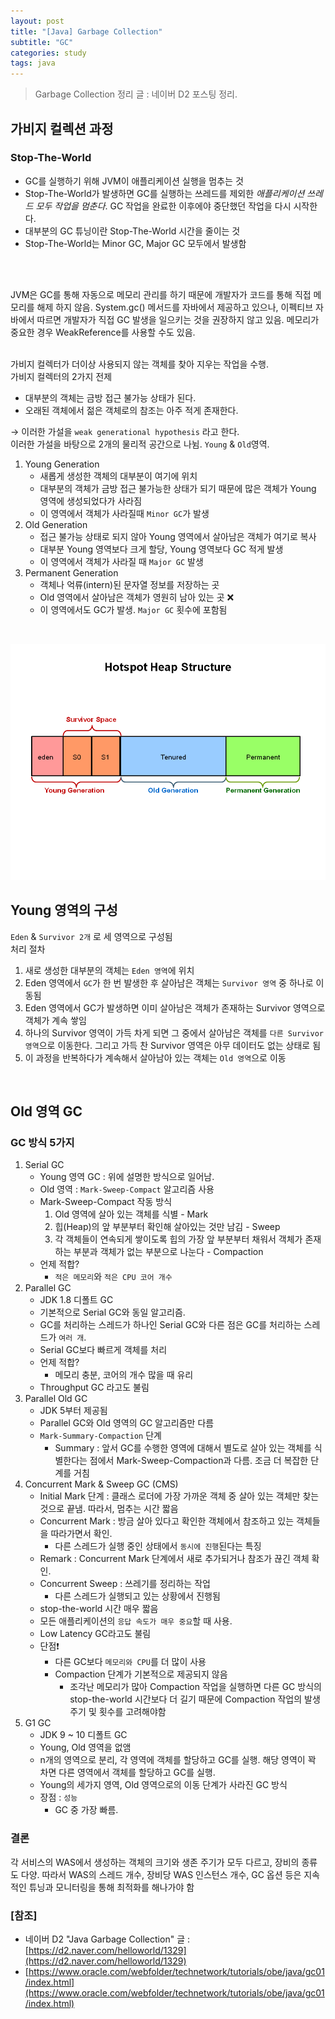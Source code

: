 ```yaml
---
layout: post
title: "[Java] Garbage Collection"
subtitle: "GC"
categories: study
tags: java
---
```


> Garbage Collection 정리 글 : 네이버 D2 포스팅 정리.


## 가비지 컬렉션 과정
### Stop-The-World
- GC를 실행하기 위해 JVM이 애플리케이션 실행을 멈추는 것
- Stop-The-World가 발생하면 GC를 실행하는 쓰레드를 제외한 *애플리케이션 쓰레드 모두 작업을 멈춘다*. GC 작업을 완료한 이후에야 중단했던 작업을 다시 시작한다.
- 대부분의 GC 튜닝이란 Stop-The-World 시간을 줄이는 것
- Stop-The-World는 Minor GC, Major GC 모두에서 발생함
<br/>
<br/>

JVM은 GC를 통해 자동으로 메모리 관리를 하기 때문에 개발자가 코드를 통해 직접 메모리를 해제 하지 않음. System.gc() 메서드를 자바에서 제공하고 있으나, 이펙티브 자바에서 따르면 개발자가 직접 GC 발생을 일으키는 것을 권장하지 않고 있음. 메모리가 중요한 경우 WeakReference를 사용할 수도 있음.
<br/>
<br/>

가비지 컬렉터가 더이상 사용되지 않는 객체를 찾아 지우는 작업을 수행.  
가비지 컬렉터의 2가지 전제  
- 대부분의 객체는 금방 접근 불가능 상태가 된다.
- 오래된 객체에서 젊은 객체로의 참조는 아주 적게 존재한다.

→ 이러한 가설을 `weak generational hypothesis` 라고 한다.  
이러한 가설을 바탕으로 2개의 물리적 공간으로 나뉨. `Young` & `Old`영역.  
1. Young Generation
    - 새롭게 생성한 객체의 대부분이 여기에 위치
    - 대부분의 객체가 금방 접근 불가능한 상태가 되기 때문에 많은 객체가 Young 영역에 생성되었다가 사라짐
    - 이 영역에서 객체가 사라질때 `Minor GC`가 발생
2. Old Generation
    - 접근 불가능 상태로 되지 않아 Young 영역에서 살아남은 객체가 여기로 복사
    - 대부분 Young 영역보다 크게 할당, Young 영역보다 GC 적게 발생
    - 이 영역에서 객체가 사라질 때 `Major GC` 발생
3. Permanent Generation
    - 객체나 억류(intern)된 문자열 정보를 저장하는 곳
    - Old 영역에서 살아남은 객체가 영원히 남아 있는 곳 ❌
    - 이 영역에서도 GC가 발생. `Major GC` 횟수에 포함됨
<br/>

![heap-structure](/assets/img/java/hotspot-heap-structure.png)

## Young 영역의 구성
`Eden` & `Survivor 2개` 로 세 영역으로 구성됨  
처리 절차  
1. 새로 생성한 대부분의 객체는 `Eden 영역`에 위치
2. Eden 영역에서 `GC`가 한 번 발생한 후 살아남은 객체는 `Survivor 영역` 중 하나로 이동됨
3. Eden 영역에서 GC가 발생하면 이미 살아남은 객체가 존재하는 Survivor 영역으로 객체가 계속 쌓임
4. 하나의 Survivor 영역이 가득 차게 되면 그 중에서 살아남은 객체를 `다른 Survivor 영역`으로 이동한다. 그리고 가득 찬 Survivor 영역은 아무 데이터도 없는 상태로 됨
5. 이 과정을 반복하다가 계속해서 살아남아 있는 객체는 `Old 영역`으로 이동
<br/>


## Old 영역 GC
### GC 방식 5가지
1. Serial GC
    - Young 영역 GC : 위에 설명한 방식으로 일어남.
    - Old 영역 : `Mark-Sweep-Compact` 알고리즘 사용  
    - Mark-Sweep-Compact 작동 방식
        1. Old 영역에 살아 있는 객체를 식별 - Mark
        2. 힙(Heap)의 앞 부분부터 확인해 살아있는 것만 남김 - Sweep
        3. 각 객체들이 연속되게 쌓이도록 힙의 가장 앞 부분부터 채워서 객체가 존재하는 부분과 객체가 없는 부분으로 나눈다 - Compaction
    - 언제 적합?
        - `적은 메모리`와 `적은 CPU 코어 개수`
2. Parallel GC
    - JDK 1.8 디폴트 GC
    - 기본적으로 Serial GC와 동일 알고리즘.
    - GC를 처리하는 스레드가 하나인 Serial GC와 다른 점은 GC를 처리하는 스레드가 `여러 개`.
    - Serial GC보다 빠르게 객체를 처리
    - 언제 적합?
        - 메모리 충분, 코어의 개수 많을 때 유리
    - Throughput GC 라고도 불림
3. Parallel Old GC
    - JDK 5부터 제공됨
    - Parallel GC와 Old 영역의 GC 알고리즘만 다름
    - `Mark-Summary-Compaction` 단계
        - Summary : 앞서 GC를 수행한 영역에 대해서 별도로 살아 있는 객체를 식별한다는 점에서 Mark-Sweep-Compaction과 다름. 조금 더 복잡한 단계를 거침
4. Concurrent Mark & Sweep GC (CMS)
    - Initial Mark 단계 : 클래스 로더에 가장 가까운 객체 중 살아 있는 객체만 찾는 것으로 끝냄. 따라서, 멈추는 시간 짧음
    - Concurrent Mark : 방금 살아 있다고 확인한 객체에서 참조하고 있는 객체들을 따라가면서 확인. 
        - 다른 스레드가 실행 중인 상태에서 `동시에 진행`된다는 특징
    - Remark : Concurrent Mark 단계에서 새로 추가되거나 참조가 끊긴 객체 확인.
    - Concurrent Sweep : 쓰레기를 정리하는 작업
        - 다른 스레드가 실행되고 있는 상황에서 진행됨
    - stop-the-world 시간 매우 짧음
    - 모든 애플리케이션의 `응답 속도가 매우 중요`할 때 사용.
    - Low Latency GC라고도 불림
    - 단점❗️
        - 다른 GC보다 `메모리와 CPU`를 더 많이 사용
        - Compaction 단계가 기본적으로 제공되지 않음
            - 조각난 메모리가 많아 Compaction 작업을 실행하면 다른 GC 방식의 stop-the-world 시간보다 더 길기 때문에 Compaction 작업의 발생 주기 및 횟수를 고려해야함
5. G1 GC
    - JDK 9 ~ 10 디폴트 GC
    - Young, Old 영역을 없앰
    - n개의 영역으로 분리, 각 영역에 객체를 할당하고 GC를 실행. 해당 영역이 꽉 차면 다른 영역에서 객체를 할당하고 GC를 실행.
    - Young의 세가지 영역, Old 영역으로의 이동 단계가 사라진 GC 방식
    - 장점 : `성능`
        - GC 중 가장 빠름.


### 결론
각 서비스의 WAS에서 생성하는 객체의 크기와 생존 주기가 모두 다르고, 장비의 종류도 다양. 따라서 WAS의 스레드 개수, 장비당 WAS 인스턴스 개수, GC 옵션 등은 지속적인 튜닝과 모니터링을 통해 최적화를 해나가야 함


### [참조]
- 네이버 D2 "Java Garbage Collection" 글 : [https://d2.naver.com/helloworld/1329](https://d2.naver.com/helloworld/1329)
- [https://www.oracle.com/webfolder/technetwork/tutorials/obe/java/gc01/index.html](https://www.oracle.com/webfolder/technetwork/tutorials/obe/java/gc01/index.html)
